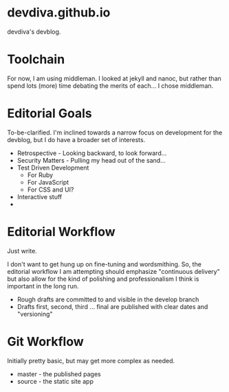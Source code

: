 devdiva.github.io
=================

devdiva's devblog.

# Toolchain

For now, I am using middleman.  I looked at jekyll and nanoc, but rather than spend lots 
(more) time debating the merits of each... I chose middleman.

# Editorial Goals

To-be-clarified.  I'm inclined towards a narrow focus on development for the devblog, but 
I do have a broader set of interests.  

* Retrospective - Looking backward, to look forward...
* Security Matters - Pulling my head out of the sand...
* Test Driven Development
  * For Ruby
  * For JavaScript
  * For CSS and UI?
* Interactive stuff
* 

# Editorial Workflow

Just write.

I don't want to get hung up on fine-tuning and wordsmithing.  So, the editorial workflow
I am attempting should emphasize "continuous delivery" but also allow for the kind of 
polishing and professionalism I think is important in the long run.

* Rough drafts are committed to and visible in the develop branch
* Drafts first, second, third ... final are published with clear dates and "versioning"
  
# Git Workflow

Initially pretty basic, but may get more complex as needed.

* master - the published pages
* source - the static site app



